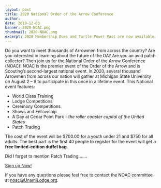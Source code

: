 ```yaml
---
layout: post
title: 2020 National Order of the Arrow Conference
author:
date: 2019-12-03
banner: 2020-NOAC.png
thumbnail: 2020-NOAC.png
excerpt: 2020 Membership Dues and Turtle Power Pass are now available. Make sure to get the power pass to save at every weekend!
---
```


Do you want to meet thousands of Arrowmen from across the country? Are you interested in learning about the future of the OA? Are you an avid patch collector? Then join us for the National Order of the Arrow Conference (NOAC)!  NOAC is the premier event of the Order of the Arrow and is Scouting’s second-largest national event. In 2020, several thousand Arrowmen from across our nation will gather at Michigan State University on August 2 – 9 to participate in this once in a lifetime event. This National event features:

- World Class Training
- Lodge Competitions
- Ceremony Competitions
- Shows and Fellowship
- A Day at Cedar Point Park - *the roller coaster capital of the United States*
- Patch Trading

The cost of the event will be $700.00 for a youth under 21 and $750 for all adults. The best part is the first 40 people to register for the event will get a **free limited-edition duffel bag**.

Did I forget to mention Patch Trading.......

<div class="text-center my-5">
  <a href="https://colbsa.doubleknot.com/event/2020-noac/2578650" class="btn btn-primary">Sign up Now!</a>
</div>

If you have any questions please feel free to contact the NOAC committee at [noac@UnamiLodge.org](/contact?recipient=noac).
